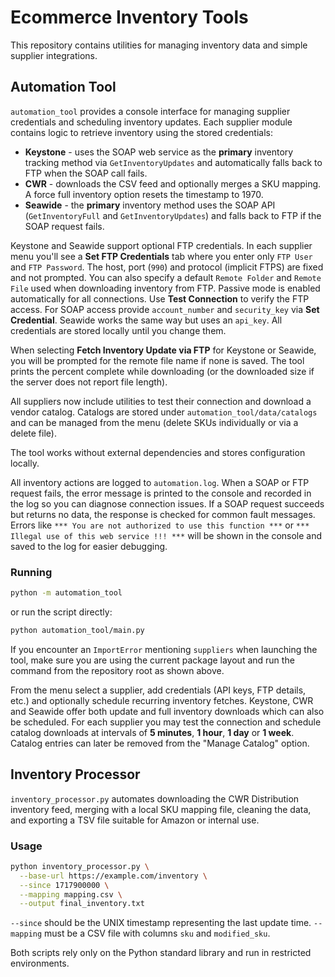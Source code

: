 # Ecommerce Inventory Tools

This repository contains utilities for managing inventory data and simple supplier integrations.

## Automation Tool

`automation_tool` provides a console interface for managing supplier credentials and scheduling inventory updates.  Each supplier module contains logic to retrieve inventory using the stored credentials:

* **Keystone** - uses the SOAP web service as the **primary** inventory tracking method via `GetInventoryUpdates` and automatically falls back to FTP when the SOAP call fails.
* **CWR** - downloads the CSV feed and optionally merges a SKU mapping. A force full inventory option resets the timestamp to 1970.
* **Seawide** - the **primary** inventory method uses the SOAP API (`GetInventoryFull` and `GetInventoryUpdates`) and falls back to FTP if the SOAP request fails.

Keystone and Seawide support optional FTP credentials. In each supplier menu
you'll see a **Set FTP Credentials** tab where you enter only `FTP User` and
`FTP Password`. The host, port (`990`) and protocol (implicit FTPS) are fixed and
not prompted. You can also specify a default `Remote Folder` and `Remote File`
used when downloading inventory from FTP. Passive mode is enabled automatically
for all connections. Use **Test Connection** to verify the FTP access. For SOAP
access provide `account_number` and `security_key` via **Set Credential**. Seawide
works the same way but uses an `api_key`.
All credentials are stored locally until you change them.

When selecting **Fetch Inventory Update via FTP** for Keystone or Seawide, you
will be prompted for the remote file name if none is saved. The tool prints the
percent complete while downloading (or the downloaded size if the server does
not report file length).

All suppliers now include utilities to test their connection and download a
vendor catalog. Catalogs are stored under `automation_tool/data/catalogs` and can
be managed from the menu (delete SKUs individually or via a delete file).

The tool works without external dependencies and stores configuration locally.

All inventory actions are logged to `automation.log`. When a SOAP or FTP request
fails, the error message is printed to the console and recorded in the log so
you can diagnose connection issues.
If a SOAP request succeeds but returns no data, the response is checked for
common fault messages. Errors like `*** You are not authorized to use this
function ***` or `*** Illegal use of this web service !!! ***` will be shown in
the console and saved to the log for easier debugging.

### Running

```bash
python -m automation_tool
```
or run the script directly:
```bash
python automation_tool/main.py
```
If you encounter an ``ImportError`` mentioning ``suppliers`` when launching the
tool, make sure you are using the current package layout and run the command
from the repository root as shown above.

From the menu select a supplier, add credentials (API keys, FTP details, etc.) and optionally schedule recurring inventory fetches.  Keystone, CWR and Seawide offer both update and full inventory downloads which can also be scheduled.
For each supplier you may test the connection and schedule catalog downloads at intervals of **5 minutes**, **1 hour**, **1 day** or **1 week**. Catalog entries can later be removed from the "Manage Catalog" option.

## Inventory Processor

`inventory_processor.py` automates downloading the CWR Distribution inventory feed, merging with a local SKU mapping file, cleaning the data, and exporting a TSV file suitable for Amazon or internal use.

### Usage

```bash
python inventory_processor.py \
  --base-url https://example.com/inventory \
  --since 1717900000 \
  --mapping mapping.csv \
  --output final_inventory.txt
```

`--since` should be the UNIX timestamp representing the last update time. `--mapping` must be a CSV file with columns `sku` and `modified_sku`.

Both scripts rely only on the Python standard library and run in restricted environments.
